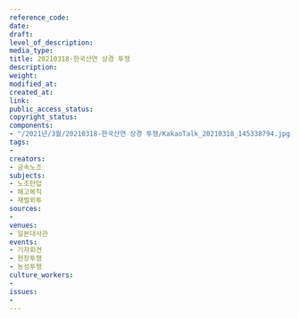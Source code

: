 ```yaml
---
reference_code: 
date: 
draft: 
level_of_description: 
media_type: 
title: 20210318-한국산연 상경 투쟁
description: 
weight: 
modified_at: 
created_at: 
link: 
public_access_status: 
copyright_status: 
components:
- "/2021년/3월/20210318-한국산연 상경 투쟁/KakaoTalk_20210318_145338794.jpg"
tags:
- 
creators:
- 금속노조
subjects:
- 노조탄압
- 해고복직
- 재벌외투
sources:
- 
venues:
- 일본대사관
events:
- 기자회견
- 현장투쟁
- 농성투쟁
culture_workers:
- 
issues:
- 
---
```

